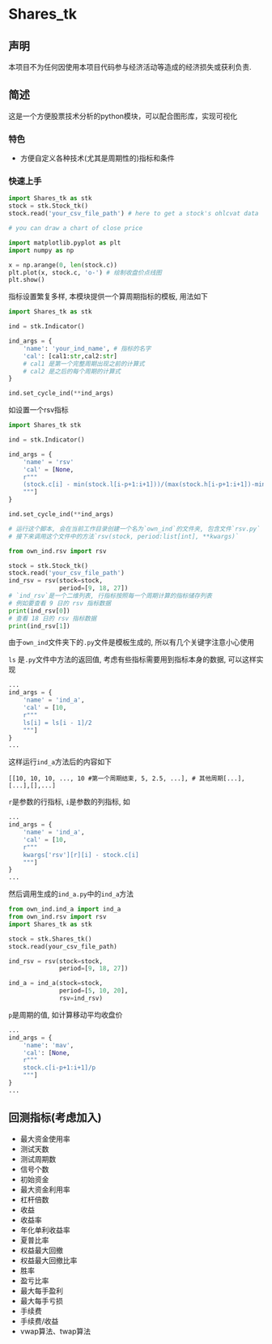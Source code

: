 # Shares_tk

## 声明

本项目不为任何因使用本项目代码参与经济活动等造成的经济损失或获利负责.

## 简述

这是一个方便股票技术分析的python模块，可以配合图形库，实现可视化

### 特色

- 方便自定义各种技术(尤其是周期性的)指标和条件

### 快速上手

```python
import Shares_tk as stk
stock = stk.Stock_tk()
stock.read('your_csv_file_path') # here to get a stock's ohlcvat data

# you can draw a chart of close price

import matplotlib.pyplot as plt
import numpy as np

x = np.arange(0, len(stock.c))
plt.plot(x, stock.c, 'o-') # 绘制收盘价点线图
plt.show()
```

指标设置繁复多样, 本模块提供一个算周期指标的模板, 用法如下

```python
import Shares_tk as stk

ind = stk.Indicator()

ind_args = {
    'name': 'your_ind_name', # 指标的名字
    'cal': [cal1:str,cal2:str] 
    # cal1 是第一个完整周期出现之前的计算式
    # cal2 是之后的每个周期的计算式
}

ind.set_cycle_ind(**ind_args)
```

如设置一个rsv指标

```python
import Shares_tk stk

ind = stk.Indicator()

ind_args = {
    'name' = 'rsv'
    'cal' = [None,
    r"""
    (stock.c[i] - min(stock.l[i-p+1:i+1]))/(max(stock.h[i-p+1:i+1])-min(stock.l[i-p+1:i+1]))
    """]
}

ind.set_cycle_ind(**ind_args)

# 运行这个脚本, 会在当前工作目录创建一个名为`own_ind`的文件夹, 包含文件`rsv.py`
# 接下来调用这个文件中的方法`rsv(stock, period:list[int], **kwargs)`

from own_ind.rsv import rsv

stock = stk.Stock_tk()
stock.read('your_csv_file_path')
ind_rsv = rsv(stock=stock,
              period=[9, 18, 27])
# `ind_rsv`是一个二维列表, 行指标按照每一个周期计算的指标储存列表
# 例如要查看 9 日的 rsv 指标数据
print(ind_rsv[0])
# 查看 18 日的 rsv 指标数据
print(ind_rsv[1])
```

由于`own_ind`文件夹下的`.py`文件是模板生成的, 所以有几个关键字注意小心使用

`ls` 是`.py`文件中方法的返回值, 考虑有些指标需要用到指标本身的数据, 可以这样实现

```python
...
ind_args = {
    'name' = 'ind_a',
    'cal' = [10,
    r"""
    ls[i] = ls[i - 1]/2
    """]
}
...
```

这样运行`ind_a`方法后的内容如下

`[[10, 10, 10, ..., 10 #第一个周期结束, 5, 2.5, ...], # 其他周期[...],[...],[],...]`

`r`是参数的行指标, `i`是参数的列指标, 如

```python
...
ind_args = {
    'name' = 'ind_a',
    'cal' = [10,
    r"""
    kwargs['rsv'][r][i] - stock.c[i]
    """]
}
...
```

然后调用生成的`ind_a.py`中的`ind_a`方法

```python
from own_ind.ind_a import ind_a
from own_ind.rsv import rsv
import Shares_tk as stk

stock = stk.Shares_tk()
stock.read(your_csv_file_path)

ind_rsv = rsv(stock=stock,
              period=[9, 18, 27])

ind_a = ind_a(stock=stock,
              period=[5, 10, 20],
              rsv=ind_rsv)
```

`p`是周期的值, 如计算移动平均收盘价

```python
...
ind_args = {
    'name': 'mav',
    'cal': [None,
    r"""
    stock.c[i-p+1:i+1]/p
    """]
}
...
```

## 回测指标(考虑加入)

- 最大资金使用率
- 测试天数
- 测试周期数
- 信号个数
- 初始资金
- 最大资金利用率
- 杠杆倍数
- 收益
- 收益率
- 年化单利收益率
- 夏普比率
- 权益最大回撤
- 权益最大回撤比率
- 胜率
- 盈亏比率
- 最大每手盈利
- 最大每手亏损
- 手续费
- 手续费/收益
- vwap算法、twap算法
